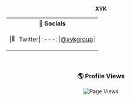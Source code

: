<p align="center">
  <strong>XYK</strong>
</p>

<table align="center">
<tr><th>👥 Socials</th></tr>
<tr><td>

|<img width="16px" height="16px" src="https://github.com/xykgroup/.github/raw/main/profile/logo-twitter.svg" alt="🐥"> Twitter|
:---:
|[@xykgroup](https://twitter.com/xykgroup)|

</td></tr> </table>

<br>

<h3 align="center">🌎 Profile Views</h3>

<p align="center">
    <img src="https://profile-counter.glitch.me/test/count.svg" alt="Page Views">
</p>
